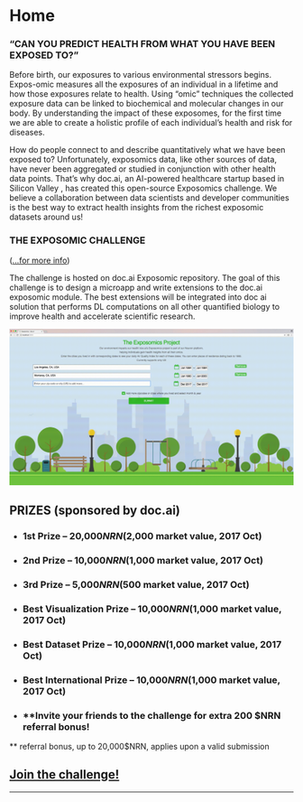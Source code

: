 # Home

### “CAN YOU PREDICT HEALTH FROM WHAT YOU HAVE BEEN EXPOSED TO?”

Before birth, our exposures to various environmental stressors begins. Expos-omic measures all the exposures of an individual in a  lifetime and how those exposures relate to health. Using “omic” techniques the collected exposure data can be linked to biochemical and molecular changes in our body. By understanding the impact of these exposomes, for the first time we are able to create a holistic profile of each individual’s health and risk for diseases.

How do people connect to and describe quantitatively what we have been exposed to? Unfortunately, exposomics data, like other sources of data, have never been aggregated or studied in conjunction with other health data points. That’s why doc.ai, an AI-powered healthcare startup based in Silicon Valley , has created this open-source Exposomics challenge. We believe a collaboration between data scientists and developer communities is the best way to extract health insights from the richest exposomic datasets around us!

### THE EXPOSOMIC CHALLENGE
([…for more info](manual/details.html))

The challenge is hosted on doc.ai Exposomic repository. The goal of this challenge is to design a microapp and write extensions to the doc.ai exposomic module. The best extensions will be integrated into doc ai solution that performs DL computations on all other quantified biology to improve health and accelerate scientific research.

![Landing page](asset/expo.gif)

## PRIZES (sponsored by doc.ai)

*  ### 1st  Prize – 20,000$NRN ($2,000 market value, 2017 Oct)
*  ### 2nd Prize – 10,000$NRN ($1,000 market value, 2017 Oct)
*  ### 3rd Prize – 5,000$NRN ($500 market value, 2017 Oct)

*  ### Best Visualization Prize – 10,000$NRN ($1,000 market value, 2017 Oct)
*  ### Best Dataset Prize – 10,000$NRN ($1,000 market value, 2017 Oct)
*  ### Best International Prize – 10,000$NRN ($1,000 market value, 2017 Oct)

*  ### **Invite your friends to the challenge for extra 200 $NRN referral bonus!
 ** referral bonus, up to 20,000$NRN, applies upon a valid submission
 
 ## [Join the challenge!](https://github.com/doc-ai/exposomics)

***
